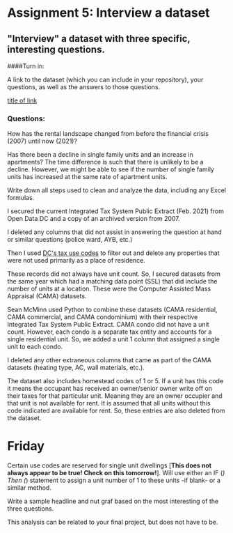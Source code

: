 # Assignment 5: Interview a dataset
## "Interview" a dataset with three specific, interesting questions.

####Turn in:

A link to the dataset (which you can include in your repository), your questions, as well as the answers to those questions.

[title of link](url)

### Questions:

How has the rental landscape changed from before the financial crisis (2007) until now (2021)? 

Has there been a decline in single family units and an increase in apartments? The time difference is such that there is unlikely to be a decline. However, we might be able to see if the number of single family units has increased at the same rate of apartment units.




Write down all steps used to clean and analyze the data, including any Excel formulas.

I secured the current Integrated Tax System Public Extract (Feb. 2021) from Open Data DC and a copy of an archived version from 2007.

I deleted any columns that did not assist in answering the question at hand or similar questions (police ward, AYB, etc.)

Then I used [DC's tax use codes](https://otr.cfo.dc.gov/sites/default/files/dc/sites/otr/publication/attachments/Use%20codes.pdf) to filter out and delete any properties that were not used primarily as a place of residence.

These records did not always have unit count. So, I secured datasets from the same year which had a matching data point (SSL) that did include the number of units at a location. These were the Computer Assisted Mass Appraisal (CAMA) datasets.

Sean McMinn used Python to combine these datasets (CAMA residential, CAMA commercial, and CAMA condominium) with their respective Integrated Tax System Public Extract. CAMA condo did not have a unit count. However, each condo is a separate tax entity and accounts for a single residential unit. So, we added a unit 1 column that assigned a single unit to each condo.

I deleted any other extraneous columns that came as part of the CAMA datasets (heating type, AC, wall materials, etc.).


The dataset also includes homestead codes of 1 or 5. If a unit has this code it means the occupant has received an owner/senior owner write off on their taxes for that particular unit. Meaning they are an owner occupier and that unit is not available for rent. It is assumed that all units without this code indicated are available for rent. So, these entries are also deleted from the dataset.

# **Friday**

Certain use codes are reserved for single unit dwellings [**This does not always appear to be true! Check on this tomorrow!**]. Will use either an IF (_) Then (_) statement to assign a unit number of 1 to these units -if blank- or a similar method.


Write a sample headline and nut graf based on the most interesting of the three questions.

This analysis can be related to your final project, but does not have to be.

